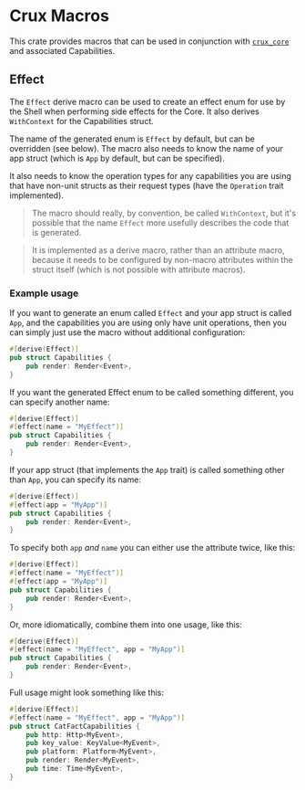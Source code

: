 
# Crux Macros

This crate provides macros that can be used in conjunction with [`crux_core`](https://crates.io/crates/crux_core) and associated Capabilities.

## Effect

The `Effect` derive macro can be used to create an effect enum for use by the Shell when performing side effects for the Core. It also derives `WithContext` for the Capabilities struct.

The name of the generated enum is `Effect` by default, but can be overridden (see below). The macro also needs to know the name of your app struct (which is `App` by default, but can be specified).

It also needs to know the operation types for any capabilities you are using that have non-unit structs as their request types (have the `Operation` trait implemented).

> The macro should really, by convention, be called `WithContext`, but it's possible that the name `Effect` more usefully describes the code that is generated.

> It is implemented as a derive macro, rather than an attribute macro, because it needs to be configured by non-macro attributes within the struct itself (which is not possible with attribute macros).

### Example usage

If you want to generate an enum called `Effect` and your app struct is called `App`, and the capabilities you are using only have unit operations, then you can simply just use the macro without additional configuration:

```rust
#[derive(Effect)]
pub struct Capabilities {
    pub render: Render<Event>,
}
```

If you want the generated Effect enum to be called something different, you can specify another name:

```rust
#[derive(Effect)]
#[effect(name = "MyEffect")]
pub struct Capabilities {
    pub render: Render<Event>,
}
```

If your app struct (that implements the `App` trait) is called something other than `App`, you can specify its name:

```rust
#[derive(Effect)]
#[effect(app = "MyApp")]
pub struct Capabilities {
    pub render: Render<Event>,
}
```

To specify both `app` _and_ `name` you can either use the attribute twice, like this:

```rust
#[derive(Effect)]
#[effect(name = "MyEffect")]
#[effect(app = "MyApp")]
pub struct Capabilities {
    pub render: Render<Event>,
}
```

Or, more idiomatically, combine them into one usage, like this:

```rust
#[derive(Effect)]
#[effect(name = "MyEffect", app = "MyApp")]
pub struct Capabilities {
    pub render: Render<Event>,
}
```

Full usage might look something like this:

```rust
#[derive(Effect)]
#[effect(name = "MyEffect", app = "MyApp")]
pub struct CatFactCapabilities {
    pub http: Http<MyEvent>,
    pub key_value: KeyValue<MyEvent>,
    pub platform: Platform<MyEvent>,
    pub render: Render<MyEvent>,
    pub time: Time<MyEvent>,
}
```